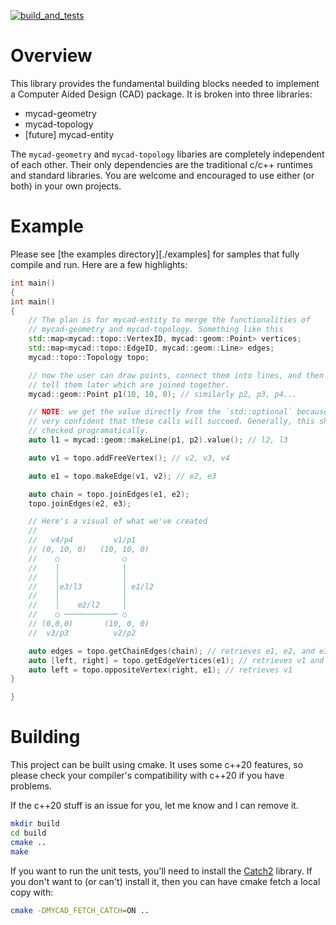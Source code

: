 [![build_and_tests](https://github.com/mycad-org/mycad-base/actions/workflows/unit_tests.yml/badge.svg)](https://github.com/mycad-org/mycad-base/actions/workflows/unit_tests.yml)

Overview
========

This library provides the fundamental building blocks needed to implement a
Computer Aided Design (CAD) package. It is broken into three libraries:

- mycad-geometry
- mycad-topology
- [future] mycad-entity

The `mycad-geometry` and `mycad-topology` libaries are completely independent of
each other. Their only dependencies are the traditional c/c++ runtimes and
standard libraries. You are welcome and encouraged to use either (or both) in
your own projects.

Example
=======

Please see [the examples directory][./examples] for samples that fully compile
and run. Here are a few highlights:

```cpp
int main()
{
int main()
{
    // The plan is for mycad-entity to merge the functionalities of
    // mycad-geometry and mycad-topology. Something like this
    std::map<mycad::topo::VertexID, mycad::geom::Point> vertices;
    std::map<mycad::topo::EdgeID, mycad::geom::Line> edges;
    mycad::topo::Topology topo;

    // now the user can draw points, connect them into lines, and then we can
    // tell them later which are joined together.
    mycad::geom::Point p1(10, 10, 0); // similarly p2, p3, p4...

    // NOTE: we get the value directly from the `std::optional` because we are
    // very confident that these calls will succeed. Generally, this should be
    // checked programatically.
    auto l1 = mycad::geom::makeLine(p1, p2).value(); // l2, l3

    auto v1 = topo.addFreeVertex(); // v2, v3, v4

    auto e1 = topo.makeEdge(v1, v2); // e2, e3

    auto chain = topo.joinEdges(e1, e2);
    topo.joinEdges(e2, e3);

    // Here's a visual of what we've created
    //
    //   v4/p4         v1/p1
    // (0, 10, 0)   (10, 10, 0)
    //    ○              ○
    //    │              │
    //    │              │
    //    │e3/l3         │ e1/l2
    //    │              │
    //    │    e2/l2     │
    //    ○ ──────────── ○
    // (0,0,0)       (10, 0, 0)
    //  v3/p3          v2/p2

    auto edges = topo.getChainEdges(chain); // retrieves e1, e2, and e3
    auto [left, right] = topo.getEdgeVertices(e1); // retrieves v1 and v2
    auto left = topo.oppositeVertex(right, e1); // retrieves v1
}

}

```

Building
========

This project can be built using cmake. It uses some c++20 features, so please
check your compiler's compatibility with c++20 if you have problems.

If the c++20 stuff is an issue for you, let me know and I can remove it.

```sh
mkdir build
cd build
cmake ..
make
```

If you want to run the unit tests, you'll need to install the [Catch2][1]
library. If you don't want to (or can't) install it, then you can have cmake
fetch a local copy with:

```sh
cmake -DMYCAD_FETCH_CATCH=ON ..
```

[1]: https://github.com/catchorg/Catch2

